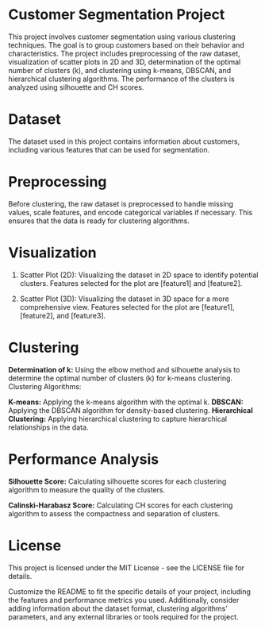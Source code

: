 # Customer Segmentation Project
This project involves customer segmentation using various clustering techniques. The goal is to group customers based on their behavior and characteristics. The project includes preprocessing of the raw dataset, visualization of scatter plots in 2D and 3D, determination of the optimal number of clusters (k), and clustering using k-means, DBSCAN, and hierarchical clustering algorithms. The performance of the clusters is analyzed using silhouette and CH scores.

# Dataset
The dataset used in this project contains information about customers, including various features that can be used for segmentation.

# Preprocessing
Before clustering, the raw dataset is preprocessed to handle missing values, scale features, and encode categorical variables if necessary. This ensures that the data is ready for clustering algorithms.

# Visualization
1. Scatter Plot (2D):
  Visualizing the dataset in 2D space to identify potential clusters.
  Features selected for the plot are [feature1] and [feature2].

2. Scatter Plot (3D):
  Visualizing the dataset in 3D space for a more comprehensive view.
  Features selected for the plot are [feature1], [feature2], and [feature3].

# Clustering

**Determination of k:**
Using the elbow method and silhouette analysis to determine the optimal number of clusters (k) for k-means clustering.
Clustering Algorithms:

**K-means:**
Applying the k-means algorithm with the optimal k.
**DBSCAN:**
Applying the DBSCAN algorithm for density-based clustering.
**Hierarchical Clustering:**
Applying hierarchical clustering to capture hierarchical relationships in the data.

# Performance Analysis
**Silhouette Score:**
Calculating silhouette scores for each clustering algorithm to measure the quality of the clusters.

**Calinski-Harabasz Score:**
Calculating CH scores for each clustering algorithm to assess the compactness and separation of clusters.

# License
This project is licensed under the MIT License - see the LICENSE file for details.

Customize the README to fit the specific details of your project, including the features and performance metrics you used. Additionally, consider adding information about the dataset format, clustering algorithms' parameters, and any external libraries or tools required for the project.
